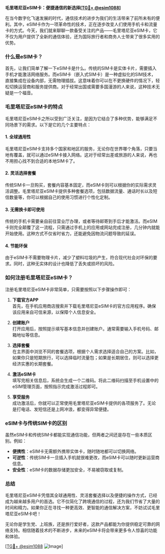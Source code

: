 **毛里塔尼亚eSIM卡：便捷通信的新选择[[TG💪+ @esim1088](https://t.me/s/esim1088)]**

在当今数字化飞速发展的时代，通信技术的进步为我们的生活带来了前所未有的便利。其中，eSIM卡作为一项革命性的技术，正在逐步改变人们使用手机卡和流量卡的方式。今天，我们就来聊聊一款备受关注的产品——毛里塔尼亚eSIM卡，它不仅为用户提供了全新的通信体验，还为国际旅行者和商务人士带来了很多实用的优势。

### 什么是eSIM卡？

首先，让我们简单了解一下eSIM卡是什么。传统的SIM卡是实体卡片，需要插入手机才能激活网络服务。而eSIM卡（嵌入式SIM卡）是一种虚拟化的SIM技术，直接集成在设备内部，无需物理插拔。这意味着你可以在不更换硬件的情况下，轻松切换运营商和服务提供商。对于经常出国或需要多国漫游的人来说，这种技术无疑是一个福音。

### 毛里塔尼亚eSIM卡的特点

毛里塔尼亚eSIM卡之所以受到广泛关注，是因为它结合了多种优势，能够满足不同场景下的需求。以下是它的几个主要特点：

#### 1. **全球通用性**
毛里塔尼亚eSIM卡支持多个国家和地区的服务，无论你在世界哪个角落，只要当地有覆盖，就可以通过eSIM卡接入网络。这对于经常出差或旅游的人来说，再也不用担心找不到合适的本地SIM卡了。

#### 2. **灵活选择套餐**
传统SIM卡一旦购买，套餐内容基本固定，而eSIM卡则可以根据你的实际需求灵活调整。毛里塔尼亚eSIM卡提供多种套餐选项，包括数据流量、通话时长以及短信数量等，你可以根据自己的使用习惯进行个性化定制。

#### 3. **无需换卡即可使用**
传统的手机卡需要亲自前往营业厅办理，或者等待邮寄到手后才能激活。而eSIM卡则完全颠覆了这一流程，只需通过手机上的应用或网站完成注册，几分钟内就能开始使用。这种方式不仅省时省力，还能避免因物流问题导致的延误。

#### 4. **节能环保**
由于eSIM卡不需要物理卡片，减少了塑料垃圾的产生，符合现代社会对环保的要求。同时，这种无实体的设计也降低了丢失或损坏的风险。

### 如何注册毛里塔尼亚eSIM卡？

注册毛里塔尼亚eSIM卡非常简单，只需要按照以下步骤操作即可：

1. **下载官方APP**  
   首先，在手机应用商店搜索并下载毛里塔尼亚eSIM卡的官方应用程序。确保该应用来自可信来源，以保障个人信息安全。

2. **创建账户**  
   打开应用后，按照提示填写基本信息并创建账户。通常需要输入手机号码、邮箱地址等信息。

3. **选择套餐**  
   在主界面中浏览不同的套餐选项，根据个人需求选择适合自己的方案。比如，如果你只是短期旅行，可以选择临时流量包；如果是长期居住，则可以选择更经济实惠的长期套餐。

4. **激活eSIM卡**  
   填写完相关信息后，系统会生成一个二维码。将此二维码扫描至手机设置中的eSIM管理页面，按照指示完成激活过程即可。

5. **享受服务**  
   成功激活后，你就可以正常使用毛里塔尼亚eSIM卡提供的各项服务了。无论是打电话、发短信还是上网冲浪，都变得异常便捷。

### eSIM卡与传统SIM卡的区别

虽然eSIM卡和传统SIM卡都能实现通信功能，但两者之间还是存在一些本质区别。例如：

- **便携性**：eSIM卡无需额外携带实体卡，随时随地都可以切换网络。
- **可逆性**：传统SIM卡一旦插入手机就很难更改，而eSIM卡可以随时更新运营商信息。
- **安全性**：eSIM卡的数据存储更加安全，不易被窃取或复制。

### 总结

毛里塔尼亚eSIM卡凭借其全球通用性、灵活套餐选择以及便捷的操作方式，已经成为越来越多用户的首选。它不仅简化了跨境通信的过程，还为我们节省了大量的时间和精力。如果你正在寻找一种更高效、更智能的通信解决方案，不妨试试毛里塔尼亚eSIM卡吧！

无论你是学生党、上班族，还是旅行爱好者，这款产品都能为你提供稳定可靠的网络支持。相信随着技术的不断进步，未来的eSIM卡将会带来更多令人惊喜的功能和体验。

[[TG💪+ @esim1088](https://t.me/s/esim1088) ![Image](https://i.postimg.cc/4NQfJmqS/Snipaste-2025-05-13-00-14-12.png)]